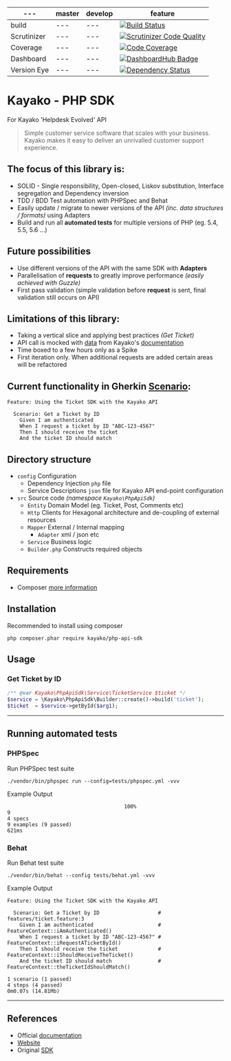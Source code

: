 | --- | master | develop | feature |
| --- | ------ | ------- | ------- |
| build | --- | --- | [![Build Status](https://travis-ci.org/eddiejaoude/kayako-api-sdk.svg?branch=feature%2F1-get-ticket)](https://travis-ci.org/eddiejaoude/kayako-api-sdk) |
| Scrutinizer | --- | --- | [![Scrutinizer Code Quality](https://scrutinizer-ci.com/g/eddiejaoude/kayako-api-sdk/badges/quality-score.png?b=feature%2F1-get-ticket)](https://scrutinizer-ci.com/g/eddiejaoude/kayako-api-sdk/?branch=feature%2F1-get-ticket) |
| Coverage | --- | --- | [![Code Coverage](https://scrutinizer-ci.com/g/eddiejaoude/kayako-api-sdk/badges/coverage.png?b=feature%2F1-get-ticket)](https://scrutinizer-ci.com/g/eddiejaoude/kayako-api-sdk/?branch=feature%2F1-get-ticket) |
| Dashboard | --- | --- | [![DashboardHub Badge](http://badge.dashboardhub.io/badge/5563ffdabbf0d1.00515209 "DashboardHub Badge")](http://pipeline.dashboardhub.io/d/5563ffdabbf0d1.00515209) |
| Version Eye | --- | --- | [![Dependency Status](https://www.versioneye.com/user/projects/556403433637640016f80100/badge.svg?style=flat)](https://www.versioneye.com/user/projects/556403433637640016f80100) |

# Kayako - PHP SDK

For Kayako 'Helpdesk Evolved' API

> Simple customer service software that scales with your business.
> Kayako makes it easy to deliver an unrivalled customer support experience.

## The focus of this library is:

* SOLID - Single responsibility, Open-closed, Liskov substitution, Interface segregation and Dependency inversion
* TDD / BDD Test automation with PHPSpec and Behat
* Easily update / migrate to newer versions of the API *(inc. data structures / formats)* using Adapters
* Build and run all **automated tests** for multiple versions of PHP (eg. 5.4, 5.5, 5.6 ...)

## Future possibilities

* Use different versions of the API with the same SDK with **Adapters**
* Parallelisation of **requests** to greatly improve performance *(easily achieved with Guzzle)*
* First pass validation (simple validation before **request** is sent, final validation still occurs on API)


## Limitations of this library:

* Taking a vertical slice and applying best practices *(Get Ticket)*
* API call is mocked with [data](/tests/datafixtures/ticket.xml) from Kayako's [documentation](https://kayako.atlassian.net/wiki/display/DEV/REST+-+Ticket#REST-Ticket-GET/Tickets/Ticket/$ticketid$/)
* Time boxed to a few hours only as a Spike
* First iteration only. When additional requests are added certain areas will be refactored

## Current functionality in Gherkin [Scenario](/tests/features/ticket.feature):

```
Feature: Using the Ticket SDK with the Kayako API

  Scenario: Get a Ticket by ID
    Given I am authenticated
    When I request a ticket by ID "ABC-123-4567"
    Then I should receive the ticket
    And the ticket ID should match
```

## Directory structure

* `config` Configuration
    * Dependency Injection `php` file
    * Service Descriptions `json` file for Kayako API end-point configuration
* `src` Source code *(namespace `Kayako\PhpApiSdk`)*
    * `Entity` Domain Model (eg. Ticket, Post, Comments etc)
    * `Http` Clients for Hexagonal architecture and de-coupling of external resources
    * `Mapper` External / Internal mapping
        * `Adapter` xml / json etc
    * `Service` Business logic
    * `Builder.php` Constructs required objects

## Requirements

* Composer [more information](https://getcomposer.org)

## Installation

Recommended to install using composer

```
php composer.phar require kayako/php-api-sdk
```

## Usage

### Get Ticket by ID

```php
/** @var Kayako\PhpApiSdk\Service\TicketService $ticket */
$service = \Kayako\PhpApiSdk\Builder::create()->build('ticket');
$ticket  = $service->getById($arg1);
```

---

## Running automated tests

### PHPSpec

Run PHPSpec test suite

```
./vendor/bin/phpspec run --config=tests/phpspec.yml -vvv
```

Example Output

```
                                      100%                                       9
4 specs
9 examples (9 passed)
621ms
```

### Behat

Run Behat test suite

```
./vendor/bin/behat --config tests/behat.yml -vvv
```

Example Output

```
Feature: Using the Ticket SDK with the Kayako API

  Scenario: Get a Ticket by ID                   # features/ticket.feature:3
    Given I am authenticated                     # FeatureContext::iAmAuthenticated()
    When I request a ticket by ID "ABC-123-4567" # FeatureContext::iRequestATicketById()
    Then I should receive the ticket             # FeatureContext::iShouldReceiveTheTicket()
    And the ticket ID should match               # FeatureContext::theTicketIdShouldMatch()

1 scenario (1 passed)
4 steps (4 passed)
0m0.07s (14.81Mb)
```

---

## References

* Official [documentation](https://kayako.atlassian.net/wiki/display/DEV/PHP+API+Library)
* [Website](http://www.kayako.com/home/)
* Original [SDK](https://github.com/kayako/php-api-library)
